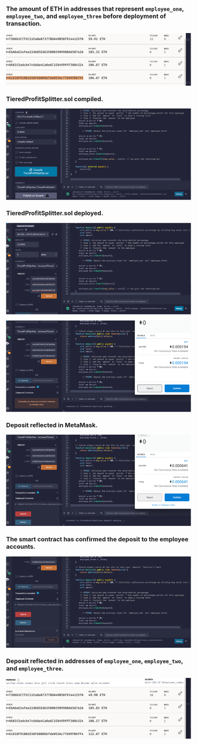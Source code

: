 ### The amount of ETH in addresses that represent `employee_one`, `employee_two`, and `employee_three` before deployment of transaction.
![Pre Transaction Balances](Images/TieredProfitSplitter(1).png)

### TieredProfitSplitter.sol compiled.
![TieredProfitSplitter.sol compiled](Images/TieredProfitSplitter(2).png)

### TieredProfitSplitter.sol deployed.
![TieredProfitSplitter.sol deployed](Images/TieredProfitSplitter(3).png)

![Deployed contract reflected in MetaMask](Images/TieredProfitSplitter(4).png)

### Deposit reflected in MetaMask.
![Deposit reflected in MetaMask](Images/TieredProfitSplitter(5).png)

### The smart contract has confirmed the deposit to the employee accounts.
![Deposit](Images/TieredProfitSplitter(6).png)

### Deposit reflected in addresses of `employee_one`, `employee_two`,  and `employee_three`.
![Ledger](Images/TieredProfitSplitter(7).png)

